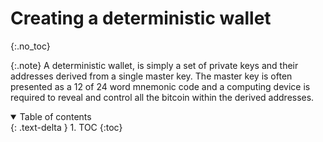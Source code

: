 # Creating a deterministic wallet
{:.no_toc}

{:.note}
A deterministic wallet, is simply a set of private keys and their addresses derived from a single master key. The master key is often presented as a 12 of 24 word mnemonic code and a computing device is required to reveal and control all the bitcoin within the derived addresses.

<details open markdown="block">
  <summary>
    Table of contents
  </summary>
  {: .text-delta }
1. TOC
{:toc}
</details>